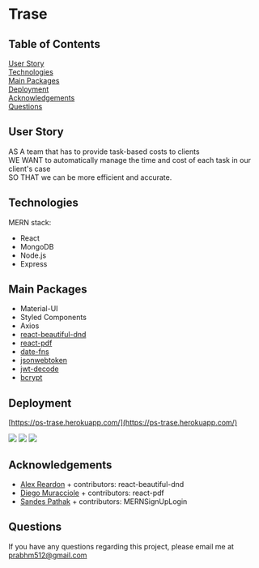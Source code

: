 # Trase

## Table of Contents 

[User Story](#user%20story)<br>
[Technologies](#technologies)<br>
[Main Packages](#main%20packages)<br>
[Deployment](#deployment)<br>
[Acknowledgements](#acknowledgements)<br>
[Questions](#questions)

## User Story

AS A team that has to provide task-based costs to clients <br>
WE WANT to automatically manage the time and cost of each task in our client's case<br>
SO THAT we can be more efficient and accurate.

## Technologies 

MERN stack:
- React 
- MongoDB
- Node.js
- Express


## Main Packages

- Material-UI
- Styled Components
- Axios
- [react-beautiful-dnd](https://github.com/atlassian/react-beautiful-dnd)
- [react-pdf](https://www.npmjs.com/package/@react-pdf/renderer)
- [date-fns](https://www.npmjs.com/package/date-fns)
- [jsonwebtoken](https://www.npmjs.com/package/jsonwebtoken)
- [jwt-decode](https://www.npmjs.com/package/jwt-decode)
- [bcrypt](https://www.npmjs.com/package/bcrypt)

## Deployment

[https://ps-trase.herokuapp.com/](https://ps-trase.herokuapp.com/)

<img src="./client/src/assets/tasks.png">
<img src="./client/src/assets/timesheet.png">
<img src="./client/src/assets/engagements.png">

## Acknowledgements

- [Alex Reardon](https://twitter.com/alexandereardon) + contributors: react-beautiful-dnd
- [Diego Muracciole](https://github.com/diegomura) + contributors: react-pdf
- [Sandes Pathak](https://github.com/sandes93/MERNSignUpLogin) + contributors: MERNSignUpLogin

## Questions

If you have any questions regarding this project, please email me at [prabhm512@gmail.com](prabhm512@gmail.com)
